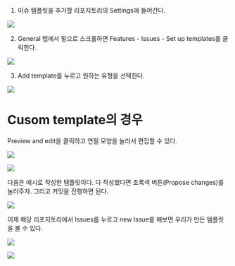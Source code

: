 1. 이슈 템플릿을 추가할 리포지토리의 Settings에 들어간다.

![](/public/git-github-issue-template-1.png)

2. General 탭에서 밑으로 스크롤하면 Features - Issues - Set up templates를 클릭한다.

![](/public/git-github-issue-template-2.png)

3. Add template를 누르고 원하는 유형을 선택한다.

![](/public/git-github-issue-template-3.png)

# Cusom template의 경우
Preview and edit을 클릭하고 연필 모양을 눌러서 편집할 수 있다.

![](/public/git-github-issue-template-4.png)

![](/public/git-github-issue-template-5.png)

다음은 예시로 작성한 템플릿이다. 다 작성했다면 초록색 버튼(Propose changes)를 눌러주자.
그리고 커밋을 진행하면 된다.

![](/public/git-github-issue-template-6.png)

이제 해당 리포지토리에서 Issues를 누르고 new Issue를 해보면 우리가 만든 템플릿을 볼 수 있다.

![](/public/git-github-issue-template-7.png)

![](/public/git-github-issue-template-8.png)

